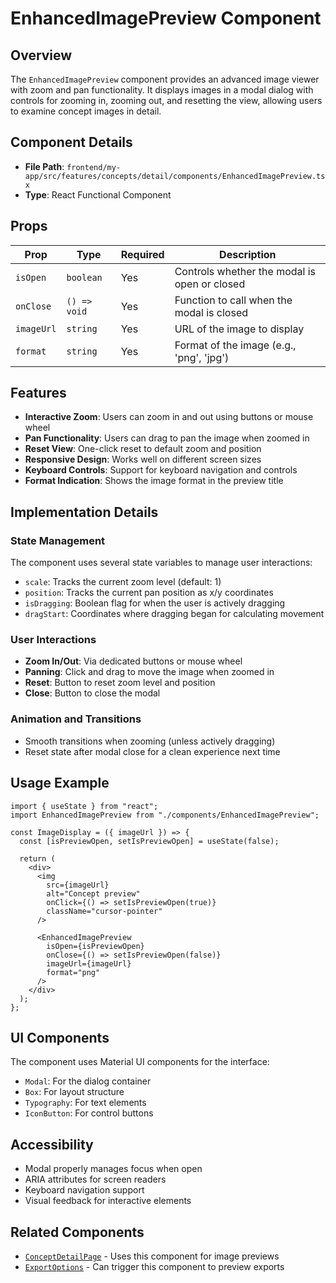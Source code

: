 # EnhancedImagePreview Component

## Overview

The `EnhancedImagePreview` component provides an advanced image viewer with zoom and pan functionality. It displays images in a modal dialog with controls for zooming in, zooming out, and resetting the view, allowing users to examine concept images in detail.

## Component Details

- **File Path**: `frontend/my-app/src/features/concepts/detail/components/EnhancedImagePreview.tsx`
- **Type**: React Functional Component

## Props

| Prop       | Type         | Required | Description                                  |
| ---------- | ------------ | -------- | -------------------------------------------- |
| `isOpen`   | `boolean`    | Yes      | Controls whether the modal is open or closed |
| `onClose`  | `() => void` | Yes      | Function to call when the modal is closed    |
| `imageUrl` | `string`     | Yes      | URL of the image to display                  |
| `format`   | `string`     | Yes      | Format of the image (e.g., 'png', 'jpg')     |

## Features

- **Interactive Zoom**: Users can zoom in and out using buttons or mouse wheel
- **Pan Functionality**: Users can drag to pan the image when zoomed in
- **Reset View**: One-click reset to default zoom and position
- **Responsive Design**: Works well on different screen sizes
- **Keyboard Controls**: Support for keyboard navigation and controls
- **Format Indication**: Shows the image format in the preview title

## Implementation Details

### State Management

The component uses several state variables to manage user interactions:

- `scale`: Tracks the current zoom level (default: 1)
- `position`: Tracks the current pan position as x/y coordinates
- `isDragging`: Boolean flag for when the user is actively dragging
- `dragStart`: Coordinates where dragging began for calculating movement

### User Interactions

- **Zoom In/Out**: Via dedicated buttons or mouse wheel
- **Panning**: Click and drag to move the image when zoomed in
- **Reset**: Button to reset zoom level and position
- **Close**: Button to close the modal

### Animation and Transitions

- Smooth transitions when zooming (unless actively dragging)
- Reset state after modal close for a clean experience next time

## Usage Example

```tsx
import { useState } from "react";
import EnhancedImagePreview from "./components/EnhancedImagePreview";

const ImageDisplay = ({ imageUrl }) => {
  const [isPreviewOpen, setIsPreviewOpen] = useState(false);

  return (
    <div>
      <img
        src={imageUrl}
        alt="Concept preview"
        onClick={() => setIsPreviewOpen(true)}
        className="cursor-pointer"
      />

      <EnhancedImagePreview
        isOpen={isPreviewOpen}
        onClose={() => setIsPreviewOpen(false)}
        imageUrl={imageUrl}
        format="png"
      />
    </div>
  );
};
```

## UI Components

The component uses Material UI components for the interface:

- `Modal`: For the dialog container
- `Box`: For layout structure
- `Typography`: For text elements
- `IconButton`: For control buttons

## Accessibility

- Modal properly manages focus when open
- ARIA attributes for screen readers
- Keyboard navigation support
- Visual feedback for interactive elements

## Related Components

- [`ConceptDetailPage`](../ConceptDetailPage.md) - Uses this component for image previews
- [`ExportOptions`](./ExportOptions.md) - Can trigger this component to preview exports
